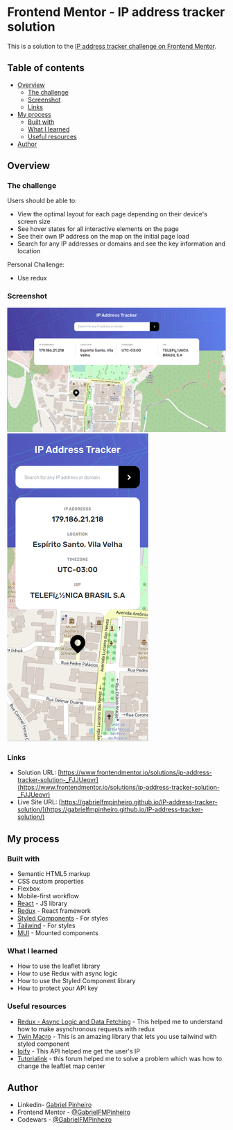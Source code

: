 # Frontend Mentor - IP address tracker solution

This is a solution to the [IP address tracker challenge on Frontend Mentor](https://www.frontendmentor.io/challenges/ip-address-tracker-I8-0yYAH0).

## Table of contents

- [Overview](#overview)
  - [The challenge](#the-challenge)
  - [Screenshot](#screenshot)
  - [Links](#links)
- [My process](#my-process)
  - [Built with](#built-with)
  - [What I learned](#what-i-learned)
  - [Useful resources](#useful-resources)
- [Author](#author)

## Overview

### The challenge

Users should be able to:

- View the optimal layout for each page depending on their device's screen size
- See hover states for all interactive elements on the page
- See their own IP address on the map on the initial page load
- Search for any IP addresses or domains and see the key information and location

Personal Challenge:

- Use redux

### Screenshot

![](./design/my_project_desktop.png)
![](./design/my_project_mobile.png)

### Links

- Solution URL: [https://www.frontendmentor.io/solutions/ip-address-tracker-solution-_FJJUeovr](https://www.frontendmentor.io/solutions/ip-address-tracker-solution-_FJJUeovr)
- Live Site URL: [https://gabrielfmpinheiro.github.io/IP-address-tracker-solution/](https://gabrielfmpinheiro.github.io/IP-address-tracker-solution/)

## My process

### Built with

- Semantic HTML5 markup
- CSS custom properties
- Flexbox
- Mobile-first workflow
- [React](https://reactjs.org/) - JS library
- [Redux](https://redux.js.org/) - React framework
- [Styled Components](https://styled-components.com/) - For styles
- [Tailwind](https://tailwindcss.com/docs/padding) - For styles
- [MUI](https://mui.com/) - Mounted components

### What I learned

- How to use the leaflet library
- How to use Redux with async logic
- How to use the Styled Component library
- How to protect your API key

### Useful resources

- [Redux - Async Logic and Data Fetching](https://redux.js.org/tutorials/fundamentals/part-6-async-logic) - This helped me to understand how to make asynchronous requests with redux
- [Twin Macro](https://github.com/ben-rogerson/twin.macro) - This is an amazing library that lets you use tailwind with styled component
- [Ipify](https://www.ipify.org/) - This API helped me get the user's IP
- [Tutorialink](https://javascript.tutorialink.com/react-leaflet-map-center-not-changing/) - this forum helped me to solve a problem which was how to change the leaftlet map center

## Author

- Linkedin- [Gabriel Pinheiro](https://www.linkedin.com/feed/)
- Frontend Mentor - [@GabrielFMPinheiro](https://www.frontendmentor.io/profile/GabrielFMPinheiro)
- Codewars - [@GabrielFMPinheiro](https://www.codewars.com/users/GabrielFMPinheiro)
